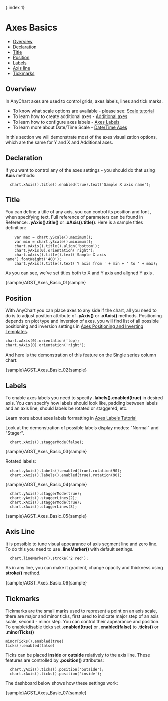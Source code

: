 {:index 1}
# Axes Basics

* [Overview](#overview)
* [Declaration](#declaration)
* [Title](#title)
* [Position](#position)
* [Labels](#labels)
* [Axis line](#axis_line)
* [Tickmarks](#tickmarks)

## Overview

In AnyChart axes are used to control grids, axes labels, lines and tick marks.
   
* To know what scale options are available - please see: [Scale tutorial](Scales)
* To learn how to create additional axes - [Additional axes](Additional_Axes)
* To learn how to configure axes labels - [Axes Labels](Axes_Labels_Formatting)
* To learn more about Date/Time Scale - [Date/Time Axes](Date_Time_Axes)

In this section we will demonstrate most of the axes visualization options, which are the same for Y and X and Additional axes.

## Declaration

If you want to control any of the axes settings - you should do that using **Axis** methods:

```
  chart.xAxis().title().enabled(true).text('Sample X axis name');
```

## Title

You can define a title of any axis, you can control its position and font <!--and use keywords-->, when specifying text. Full reference of parameters can be found in Reference: **.yAxis().title()** or **.xAxis().title()**. Here is a sample titles definition:

```
    var max = chart.yScale().maximum();
    var min = chart.yScale().minimum();
    chart.yAxis().title().align('bottom');
    chart.yAxis(0).orientation('right');
    chart.xAxis().title().text('Sample X axis name').fontWeight('400');
    chart.yAxis().title().text('Y axis from ' + min + ' to ' + max);
```

As you can see, we've set titles both to X and Y axis <!--made X axis title bold-->and aligned Y axis <!--and used {%DataPlotYMax} and %DataPlotYMin keywords-->.

<!--Full reference of available keywords is available in the end of this article: Keywords reference.

General formatting questions are answered in Text Formatting and Keywords section.

Learn how to format keywords in Number Formatting section.-->

{sample}AGST\_Axes\_Basic\_01{sample}

## Position

With AnyChart you can place axes to any side if the chart, all you need to do is to adjust position attribute of **.yAxis()** or **.xAxis()** methods. Positioning depends on plot type and inversion of axes, you will find list of all possible positioning and inversion settings in [Axes Positioning and Inverting Templates](Axis_Position).

```
chart.xAxis(0).orientation('top);
chart.yAxis(0).orientation('right');
```

And here is the demonstration of this feature on the Single series column chart:

{sample}AGST\_Axes\_Basic\_02{sample}

## Labels

To enable axes labels you need to specify **.labels().enabled(true)** in desired axis. You can specify how labels should look like, padding between labels and an axis line, should labels be rotated or staggered, etc.

Learn more about axes labels formatting in [Axes Labels Tutorial](./Axes_Labels_Formatting)

Look at the demonstration of possible labels display modes: "Normal" and "Stager".

```
  chart.xAxis().staggerMode(false);
```

{sample}AGST\_Axes\_Basic\_03{sample}

Rotated labels:

```
  chart.yAxis().labels().enabled(true).rotation(90);
  chart.xAxis().labels().enabled(true).rotation(90);
```

{sample}AGST\_Axes\_Basic\_04{sample}

```  
  chart.yAxis().staggerMode(true);
  chart.yAxis().staggerLines(2);
  chart.xAxis().staggerMode(true);
  chart.xAxis().staggerLines(3);
```

{sample}AGST\_Axes\_Basic\_05{sample}

## Axis Line

It is possible to tune visual appearance of axis segment line and zero line. To do this you need to use **.lineMarker()** with default settings.

```
  chart.lineMarker().stroke('2 red');    
```

As in any line, you can make it gradient, change opacity and thickness using **stroke()** method. <!--[Link in need]Read more about lines in [Borders and Lines](Lines-Border-Settings):[/link]-->

{sample}AGST\_Axes\_Basic\_06{sample}

## Tickmarks

Tickmarks are the small marks used to represent a point on an axis scale, there are major and minor ticks, first used to indicate major step of an axis scale, second - minor step. You can control their appearance and position. To enable/disable ticks set **.enabled(true)** or **.enabled(false)** to **.ticks()** or **.minorTicks()**

```
minorTicks().enabled(true)
ticks().enabled(false)
```

Ticks can be placed **inside** or **outside** relatively to the axis line. These features are controlled by **.position()** attributes:

```
  chart.yAxis().ticks().position('outside');
  chart.xAxis().ticks().position('inside');
```

The dashboard below shows how these settings work:

{sample}AGST\_Axes\_Basic\_07{sample}

